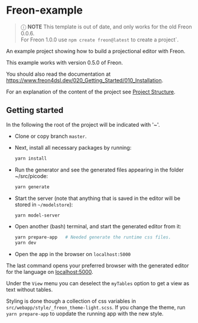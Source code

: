 # Freon-example

> &#9432; **NOTE** This template is out of date, and only works for the old Freon 0.0.6.</br>
> For Freon 1.0.0 use `npm create freon@latest` to create a project`.


An example project showing how to build a projectional editor with Freon.

This example works with version 0.5.0 of Freon.

You should also read the documentation at https://www.freon4dsl.dev/020_Getting_Started/010_Installation.

For an explanation of the content of the project see
<a href="https://www.freon4dsl.dev/020_Getting_Started/020_Project_Structure" target="_blank">
Project Structure</a>.

## Getting started

In the following the root of the project will be indicated with '~'.

*   Clone or copy branch `master`.

*   Next, install all necessary packages by running:

    ```bash
    yarn install
    ```

*   Run the generator and see the generated files appearing in the folder ~/src/picode:
    ```bash
    yarn generate
    ```


* Start the server (note that anything that is saved in the editor will be stored in `~/modelstore`):

    ```bash
    yarn model-server
    ```

* Open another (bash) terminal, and start the generated editor from it:

     ```bash
     yarn prepare-app   # Needed generate the runtime css files.
     yarn dev
     ```
     
* Open the app in the browser on `localhost:5000`

The last command opens your preferred browser with the generated editor for the language
on [localhost:5000](http://localhost:5000/).

Under the `View` menu you can deselect the `myTables` option to get a view as text without tables.

Styling is done though a collection of css variables in `src/webapp/style/_freon_theme-light.scss`.
If you change the theme, run `yarn prepare-app` to uopdate the running app with the new style.
